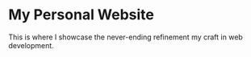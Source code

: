 # My Personal Website
This is where I showcase the never-ending refinement my craft in web development.